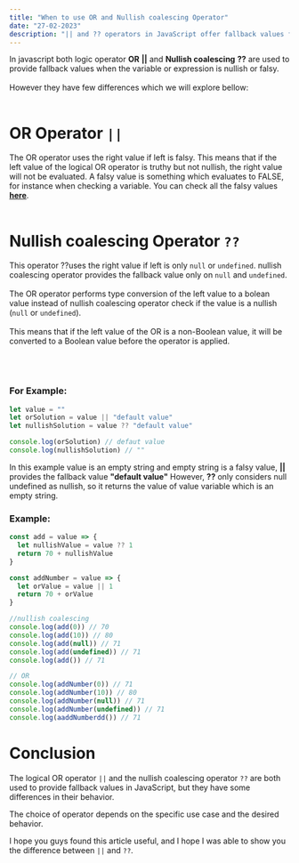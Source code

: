```yaml
---
title: "When to use OR and Nullish coalescing Operator"
date: "27-02-2023"
description: "|| and ?? operators in JavaScript offer fallback values for nullish or falsy variables/expressions"
---
```


In javascript both logic operator **OR**
**||** and **Nullish coalescing** **??** are used to provide fallback values when the variable or expression is nullish or falsy.
<br/><br/>
However they have few differences which we will explore bellow:
<br/><br/>

# OR Operator `||`

The OR operator uses the right value if left is falsy.
This means that if the left value of the logical OR operator is truthy but not nullish, the right value will not be evaluated.
A falsy value is something which evaluates to FALSE, for instance when checking a variable. You can check all the falsy values **[here](https://developer.mozilla.org/en-US/docs/Glossary/Falsy)**.
<br/><br/>

# Nullish coalescing Operator `??`

This operator ??uses the right value if left is only `null` or `undefined`. nullish coalescing operator provides the fallback value only on `null` and `undefined`.
<br/><br/>
The OR operator performs type conversion of the left value to a bolean value instead of nullish coalescing operator check if the value is a nullish (`null` or `undefined`).
<br/><br/>
This means that if the left value of the OR is a non-Boolean value, it will be converted to a Boolean value before the operator is applied.

<br/><br/>

### For Example:

```js
let value = ""
let orSolution = value || "default value"
let nullishSolution = value ?? "default value"

console.log(orSolution) // defaut value
console.log(nullishSolution) // ""
```

In this example value is an empty string and empty string is a falsy value, **||** provides the fallback value **"default value"** However, **??** only considers null undefined as nullish, so it returns the value of value variable which is an empty string.

### Example:

```js
const add = value => {
  let nullishValue = value ?? 1
  return 70 + nullishValue
}

const addNumber = value => {
  let orValue = value || 1
  return 70 + orValue
}

//nullish coalescing
console.log(add(0)) // 70
console.log(add(10)) // 80
console.log(add(null)) // 71
console.log(add(undefined)) // 71
console.log(add()) // 71

// OR
console.log(addNumber(0)) // 71
console.log(addNumber(10)) // 80
console.log(addNumber(null)) // 71
console.log(addNumber(undefined)) // 71
console.log(aaddNumberdd()) // 71
```

# Conclusion

The logical OR operator `||` and the nullish coalescing operator `??` are both used to provide fallback values in JavaScript, but they have some differences in their behavior.

The choice of operator depends on the specific use case and the desired behavior.

I hope you guys found this article useful, and I hope I was able to show you the difference between `||` and `??`.
